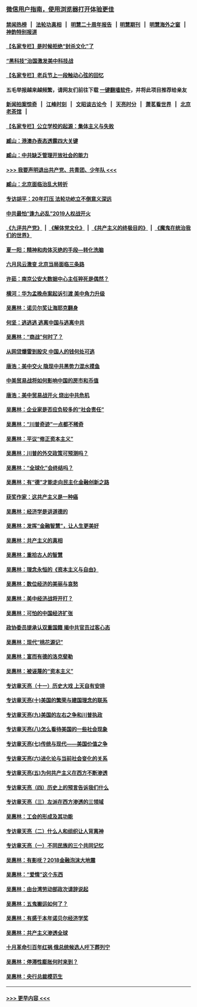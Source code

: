 ### [微信用户指南，使用浏览器打开体验更佳](https://github.com/gfw-breaker/banned-news1/blob/master/indexes/wechat-guide.md?t=0)
#### [禁闻热榜](热点新闻.md?t=0)  &nbsp;&nbsp;|&nbsp;&nbsp; [法轮功真相](https://github.com/gfw-breaker/truth/blob/master/README.md?t=0) &nbsp;&nbsp;|&nbsp;&nbsp; [明慧二十周年报告](https://github.com/gfw-breaker/mh-reports/blob/master/README.md?t=0) &nbsp;&nbsp;|&nbsp;&nbsp;[明慧期刊](https://github.com/gfw-breaker/mh-qikan) &nbsp;&nbsp;|&nbsp;&nbsp; [明慧海外之窗](https://github.com/gfw-breaker/mh-news/blob/master/README.md?t=0) &nbsp;&nbsp;|&nbsp;&nbsp; [神韵特别报道](https://github.com/gfw-breaker/mh-news/blob/master/shenyun.md?t=0)
#### [【名家专栏】是时候拒绝“封杀文化”了](../pages/nsc423/n11814093.md?t=02150733) 
#### [“黑科技”治国激发美中科技战](../pages/nsc423/n11638056.md?t=02150733) 
#### [【名家专栏】老兵节上一段触动心弦的回忆](../pages/nsc423/n11646016.md?t=02150733) 
#### 五毛举报越来越频繁，请网友们前往下载 [一键翻墙软件](https://github.com/gfw-breaker/ssr-accounts)，并将此项目推荐给亲友
#### [新闻拍案惊奇](https://github.com/gfw-breaker/banned-news1/blob/master/pages/link4.md) &nbsp;&nbsp;|&nbsp;&nbsp; [江峰时刻](https://github.com/gfw-breaker/banned-news1/blob/master/pages/link4.md) &nbsp;&nbsp;|&nbsp;&nbsp; [文昭谈古论今](https://github.com/gfw-breaker/banned-news1/blob/master/pages/link4.md) &nbsp;&nbsp;|&nbsp;&nbsp; [天亮时分](https://github.com/gfw-breaker/banned-news1/blob/master/pages/link4.md) &nbsp;&nbsp;|&nbsp;&nbsp; [萧茗看世界](https://github.com/gfw-breaker/banned-news1/blob/master/pages/link4.md) &nbsp;&nbsp;|&nbsp;&nbsp; [北京老茶馆](https://github.com/gfw-breaker/banned-news1/blob/master/pages/link4.md) &nbsp;&nbsp;|&nbsp;&nbsp; 
#### [【名家专栏】公立学校的起源：集体主义与失败](../pages/nsc423/n11601833.md?t=02150733) 
#### [臧山：港澳办表态透露四大关键](../pages/nsc423/n11421628.md?t=02150733) 
#### [臧山：中共缺乏管理开放社会的能力](../pages/nsc423/n11407457.md?t=02150733) 
#### [>>> 我要声明退出共产党、共青团、少年队 <<<](https://github.com/begood0513/goodnews/blob/master/quit/letter.md) 
#### [臧山：北京面临治乱大转折](../pages/nsc423/n11406895.md?t=02150733) 
#### [专访胡平：20年打压 法轮功屹立不倒意义深远](../pages/nsc423/n11398800.md?t=02150733) 
#### [中共最怕“逢九必乱”2019人权战开火](../pages/nsc423/n11385248.md?t=02150733) 
#### [《九评共产党》](https://github.com/begood0513/9ping.md/blob/master/README.md) &nbsp;|&nbsp; [《解体党文化》](../../../../jtdwh.md/blob/master/README.md)  &nbsp;|&nbsp; [《共产主义的终极目的》](../../../../gczydzjmd.md/blob/master/README.md) &nbsp;|&nbsp; [《魔鬼在统治我们的世界》](../../../../mgztzwmdsj.md/blob/master/README.md) 
#### [夏一阳：精神和肉体灭绝的手段—转化洗脑](../pages/nsc423/n11368250.md?t=02150733) 
#### [六月风云激变 北京当局面临三条路](../pages/nsc423/n11313668.md?t=02150733) 
#### [许茹：南京公安大数据中心主任猝死是偶然？](../pages/nsc423/n11064744.md?t=02150733) 
#### [横河：华为孟晚舟案起诉引渡 美中角力升级](../pages/nsc423/n11027230.md?t=02150733) 
#### [吴惠林：诺贝尔奖让海耶克翻身](../pages/nsc423/n10890049.md?t=02150733) 
#### [何坚：逃逃逃 逃离中国与逃离中共](../pages/nsc423/n10592891.md?t=02150733) 
#### [吴惠林：“商战”何时了？](../pages/nsc423/n10573558.md?t=02150733) 
#### [从网贷爆雷到股灾 中国人的钱何处可逃](../pages/nsc423/n10572800.md?t=02150733) 
#### [唐浩：美中交火 隐现中共黑势力混水摸鱼](../pages/nsc423/n10544040.md?t=02150733) 
#### [中美贸易战将如何影响中国的房市和币值](../pages/nsc423/n10543697.md?t=02150733) 
#### [唐浩：美中贸易战开火 烧出中共危机](../pages/nsc423/n10540126.md?t=02150733) 
#### [吴惠林：企业家是否应负较多的“社会责任”](../pages/nsc423/n10535022.md?t=02150733) 
#### [吴惠林：“川普奇迹”一点都不稀奇](../pages/nsc423/n10512808.md?t=02150733) 
#### [吴惠林：平议“修正资本主义”](../pages/nsc423/n10495724.md?t=02150733) 
#### [吴惠林：川普的外交政策可预测吗？](../pages/nsc423/n10462387.md?t=02150733) 
#### [吴惠林：“全球化”会终结吗？](../pages/nsc423/n10452838.md?t=02150733) 
#### [吴惠林：有“德”才能走向民主化金融创新之路](../pages/nsc423/n10432292.md?t=02150733) 
#### [获奖作家：这共产主义是一种癌](../pages/nsc423/n10431541.md?t=02150733) 
#### [吴惠林：经济学是讲道德的](../pages/nsc423/n10398014.md?t=02150733) 
#### [吴惠林：发挥“金融智慧”，让人生更美好](../pages/nsc423/n10375019.md?t=02150733) 
#### [吴惠林：共产主义的真相](../pages/nsc423/n10351394.md?t=02150733) 
#### [吴惠林：重拾古人的智慧](../pages/nsc423/n10337691.md?t=02150733) 
#### [吴惠林：理念永恒的《资本主义与自由》](../pages/nsc423/n10316274.md?t=02150733) 
#### [吴惠林：数位经济的美丽与哀愁](../pages/nsc423/n10292946.md?t=02150733) 
#### [吴惠林：美中经济战将开打？](../pages/nsc423/n10258825.md?t=02150733) 
#### [吴惠林：可怕的中国经济扩张](../pages/nsc423/n10219147.md?t=02150733) 
#### [政协委员提承认双重国籍 揭中共官员过客心态](../pages/nsc423/n10208809.md?t=02150733) 
#### [吴惠林：现代“桃花源记”](../pages/nsc423/n10185234.md?t=02150733) 
#### [吴惠林：富而有德的洛克斐勒](../pages/nsc423/n10142264.md?t=02150733) 
#### [吴惠林：被诬蔑的“资本主义”](../pages/nsc423/n10124816.md?t=02150733) 
#### [专访章天亮（十一）历史大戏 上天自有安排](../pages/nsc423/n10094905.md?t=02150733) 
#### [专访章天亮(十)美国的繁荣与建国理念的联系](../pages/nsc423/n10094899.md?t=02150733) 
#### [专访章天亮(九)美国的左右之争和川普执政](../pages/nsc423/n10094889.md?t=02150733) 
#### [专访章天亮(八)怎么看待美国的一些社会现象](../pages/nsc423/n10094857.md?t=02150733) 
#### [专访章天亮(七)传统与现代——美国价值之争](../pages/nsc423/n10093140.md?t=02150733) 
#### [专访章天亮(六)进化论与当前社会变化的关系](../pages/nsc423/n10092036.md?t=02150733) 
#### [专访章天亮(五)为何共产主义在西方不断渗透](../pages/nsc423/n10083620.md?t=02150733) 
#### [专访章天亮（四）历史上的预言告诉我们什么](../pages/nsc423/n10083606.md?t=02150733) 
#### [专访章天亮（三）左派在西方渗透的三领域](../pages/nsc423/n10081115.md?t=02150733) 
#### [吴惠林：工会的形成及其功能](../pages/nsc423/n10080633.md?t=02150733) 
#### [专访章天亮（二）什么人和组织让人背离神](../pages/nsc423/n10076637.md?t=02150733) 
#### [专访章天亮（一）不同民族的三个共同记忆](../pages/nsc423/n10074188.md?t=02150733) 
#### [吴惠林：有影呒？2018金融泡沫大地震](../pages/nsc423/n10040534.md?t=02150733) 
#### [吴惠林：“爱情”这个东西](../pages/nsc423/n10019423.md?t=02150733) 
#### [吴惠林：由台湾劳动部政次请辞说起](../pages/nsc423/n9979679.md?t=02150733) 
#### [吴惠林：五鬼搬运如何了？](../pages/nsc423/n9925338.md?t=02150733) 
#### [吴惠林：有感于本年诺贝尔经济学奖](../pages/nsc423/n9871883.md?t=02150733) 
#### [吴惠林：共产主义渗透全球](../pages/nsc423/n9812748.md?t=02150733) 
#### [十月革命引百年红祸 俄总统候选人吁下葬列宁](../pages/nsc423/n9810182.md?t=02150733) 
#### [吴惠林：停滞性膨胀何时来到？](../pages/nsc423/n9764136.md?t=02150733) 
#### [吴惠林：央行总裁模范生](../pages/nsc423/n9728134.md?t=02150733) 

----
#### [ >>> 更早内容 <<< ](../indexes/nsc423-earlier.md)
